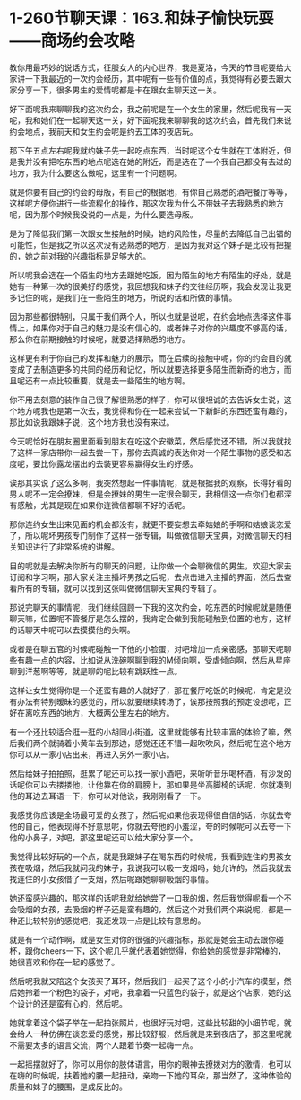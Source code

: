 # 1-260节聊天课：163.和妹子愉快玩耍——商场约会攻略

教你用最巧妙的说话方式，征服女人的内心世界，我是夏洛，今天的节目呢要给大家讲一下我最近的一次约会经历，其中呢有一些有价值的点，我觉得有必要去跟大家分享一下，很多男生的爱情呢都是卡在跟女生聊天这一关。

好下面呢我来聊聊我的这次约会，我之前呢是在一个女生的家里，然后呢我有一天呢，我和她们在一起聊天这一关，好下面呢我来聊聊我的这次约会，首先我们来说约会地点，我前天和女生约会呢是约去工体的夜店玩。

那下午五点左右呢我就约妹子先一起吃点东西，当时呢这个女生就在工体附近，但是我并没有把吃东西的地点呢选在她的附近，而是选在了一个我自己都没有去过的地方，我为什么要这么做呢，这里有一个问题啊。

就是你要有自己的约会的母版，有自己的根据地，有你自己熟悉的酒吧餐厅等等，这样呢方便你进行一些流程化的操作，那这次我为什么不带妹子去我熟悉的地方呢，因为那个时候我没说的一点是，为什么要选母版。

是为了降低我们第一次跟女生接触的时候，她的风险性，尽量的去降低自己出错的可能性，但是我之所以这次没有选熟悉的地方，是因为我对这个妹子是比较有把握的，她之前对我的兴趣指标是足够大的。

所以呢我会选在一个陌生的地方去跟她吃饭，因为陌生的地方有陌生的好处，就是她有一种第一次的很美好的感觉，我回想我和妹子的交往经历啊，我会发现让我更多记住的呢，是我们在一些陌生的地方，所说的话和所做的事情。

因为那些都很特别，只属于我们两个人，所以也就是说呢，在约会地点选择这件事情上，如果你对于自己的魅力是没有信心的，或者妹子对你的兴趣度不够高的话，那么你在前期接触的时候呢，就要选择熟悉的地方。

这样更有利于你自己的发挥和魅力的展示，而在后续的接触中呢，你的约会目的就变成了去制造更多的共同的经历和记忆，所以就要选择更多陌生而新奇的地方，而且呢还有一点比较重要，就是去一些陌生的地方啊。

你不用去刻意的装作自己很了解很熟悉的样子，你可以很坦诚的去告诉女生说，这个地方呢我也是第一次去，我觉得和你在一起来尝试一下新鲜的东西还蛮有趣的，那比如说我跟妹子说，这个地方我也没有来过。

今天呢恰好在朋友圈里面看到朋友在吃这个安徽菜，然后感觉还不错，所以我就找了这样一家店带你一起去尝一下，那你去真诚的表达你对一个陌生事物的感受和态度呢，要比你露龙摆出的去装更容易赢得女生的好感。

诶那其实说了这么多啊，我突然想起一件事情呢，就是根据我的观察，长得好看的男人呢不一定会撩妹，但是会撩妹的男生一定很会聊天，我相信这一点你们也都深有感触，尤其是现在如果你连微信都聊不好的话呢。

那你连约女生出来见面的机会都没有，就更不要妄想去牵姑娘的手啊和姑娘谈恋爱了，所以呢坏男孩专门制作了这样一张专辑，叫做微信聊天宝典，对微信聊天的相关知识进行了非常系统的讲解。

目的呢就是去解决你所有的聊天的问题，让你做一个会聊微信的男生，欢迎大家去订阅和学习啊，那大家关注主播坏男孩之后呢，去点击进入主播的界面，然后去查看所有的专辑，就可以找到这张叫做微信聊天宝典的专辑了。

那说完聊天的事情呢，我们继续回顾一下我的这次约会，吃东西的时候呢就是随便聊天嘛，位置呢不管餐厅是怎么摆的，我肯定会做到我能碰触到位置的地方，这样的话聊天中呢可以去摸摸他的头啊。

或者是在聊五官的时候呢碰触一下他的小脸蛋，对吧增加一点亲密感，那聊天呢聊些有趣一点的内容，比如说从洗碗啊聊到我的M倾向啊，受虐倾向啊，然后从星座聊到洋葱啊等等，就是聊的呢比较有跳跃性一点。

这样让女生觉得你是一个还蛮有趣的人就好了，那在餐厅吃饭的时候呢，肯定是没有办法有特别暧昧的感觉的，所以就要继续转场了，诶那按照我的预定设想呢，正好在离吃东西的地方，大概两公里左右的地方。

有一个还比较适合逛一逛的小胡同小街道，这里就能够有比较丰富的体验了嘛，然后我们两个就骑着小黄车去到那边，感觉还还不错一起吹吹风，然后呢在这个地方你可以从一家小店出来，再进入另外一家小店。

然后给妹子拍拍照，逛累了呢还可以找一家小酒吧，来听听音乐喝杯酒，有沙发的话呢你可以去搂搂他，让他靠在你的肩膀上，那如果是坐高脚椅的话呢，你就凑到他的耳边去耳语一下，你可以对他说，我刚刚看了一下。

我感觉你应该是全场最可爱的女孩了，然后呢如果他表现得很自信的话，你就去夸他的自己，他表现得不好意思呢，你就去夸他的小羞涩，夸的时候呢可以去夸一下他的小鼻子，对吧，那这里呢还可以给大家分享一个。

我觉得比较好玩的一个点，就是我跟妹子在喝东西的时候呢，我看到连住的男孩女孩在吸烟，然后我就问我的妹子，我说我可以吸一支烟吗，她允许的，然后我就去找连住的小女孩借了一支烟，然后呢跟她聊聊吸烟的事情。

她还蛮感兴趣的，那这样的话呢我就给她尝了一口我的烟，然后我觉得呢看一个不会吸烟的女孩，去吸烟的样子还是蛮有趣的，然后这个对我们两个来说呢，都是一种还比较特别的感觉吧，我还发现一点是比较有意思的。

就是有一个动作啊，就是女生对你的很强的兴趣指标，那就是她会主动去跟你碰杯，跟你cheers一下，这个呢几乎就代表着她觉得，你给她的感觉是非常棒的，她很喜欢和你在一起的感觉了。

然后呢我就又陪这个女孩买了耳环，然后我们一起买了这个小的小汽车的模型，然后她拎着一个粉色的袋子，对吧，我拿着一只蓝色的袋子，就是这个店家，她的这个设计的还是蛮有心的，然后呢。

她就拿着这个袋子举在一起拍张照片，也很好玩对吧，这些比较甜的小细节呢，就会给人一种仿佛在谈恋爱的感觉，那比较舒服，然后就是来到夜店了，那这里呢就不需要太多的语言交流，两个人跟着节奏一起嗨一点。

一起摇摆就好了，你可以用你的肢体语言，用你的眼神去撩拨对方的激情，也可以在嗨的时候呢，扶着她的腰一起扭动，亲吻一下她的耳朵，那当然了，这种体验的质量和妹子的腰围，是成反比的。

